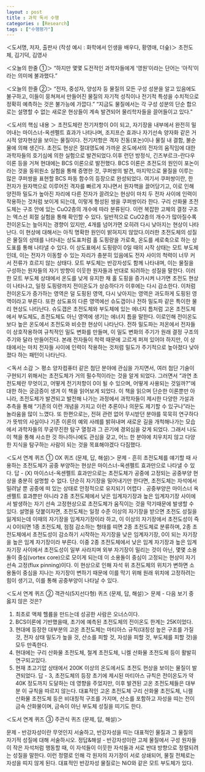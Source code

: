 ```yaml
---
layout : post
title : 과학 독서 수행
categories : [Research]
tags : ["수행평가"]
---
```

＜도서명, 저자, 출판사 (작성 예시 : 화학에서 인생을 배우다, 황영애, 더숲)＞
초전도체, 김기덕, 김영사

＜오늘의 한줄 ①＞
“하지만 몇몇 도전적인 과학자들에게 ‘영원’이라는 단어는 ‘아직’이라는 의미에 불과했다.”

＜오늘의 한줄 ②＞
“전자, 중성자, 양성자 등 물질의 모든 구성 성분을 알고 있음에도 불구하고, 이들이 뭉쳐져서 만들어진 물질의 자기적 성직이나 전기적 특성을 수치적으로 정확히 예측하는 것은 불가능에 가깝다.” “지금도 물질에서는 각 구성 성분의 단순 합으로는 설명할 수 없는 새로운 현상들이 계속 발견되어 물리학자들을 끌어들이고 있다.”
  

＜도서의 핵심 내용 ＞
초전도체란 전기저항이 0이 되고, 자기장을 내부에서 완전히 밀어내는 마이스너-옥센펠트 효과가 나타나며, 조지프슨 효과나 자기선속 양자화 같은 거시적 양자현상을 보이는 물질이다. 전기저항은 격자 진동(포논)이나 물질 내 결함, 불순물에 의해 생긴다. 초전도 현상은 절대영도에 가까운 온도에서의 전자의 움직임에 대한 과학자들의 호기심에 의한 실험으로 발견되었다.이후 런던 방정식, 긴즈부르크-란다우 이론 등을 거쳐 현대에는 BCS 이론으로 발전했다. BCS 이론은 초전도의 원인이 포논이라는 것을 동위원소 실험을 통해 증명한 것, 쿠퍼쌍의 발견, 마지막으로 물질을 이루는 많은 쿠퍼쌍을 표현할 BCS 파동 함수의 등장으로 완성되었다. 여기서 쿠퍼쌍이란, 한 전자가 원자핵으로 이루어진 격자를 빠르게 지나면서 원자핵을 끌어당기고, 이로 인해 양전하 밀도가 높아진 자리에 다른 전자가 끌려오는 현상이 마치 두 전자 사이에 인력이 작용하는 것처럼 보이게 되는데, 이렇게 형성된 쌍을 쿠퍼쌍이라 한다.
구리 산화물 초전도체는 구조 안에 있는 CuO2층의 개수에 따라 분류된다. 이런 복잡한 고체의 결정 구조는 엑스선 회절 실험을 통해 확인할 수 있다. 일반적으로 CuO2층의 개수가 많아질수록 전이온도는 높아지는 경향이 있지만, 4개를 넘어가면 오히려 다시 낮아지는 현상이 나타난다. 이 현상에 대해서는 아직 명확한 원인이 밝혀지지 않았다.이러한 초전도체의 성질은 물질의 상태를 나타내는 상도표처럼 홀 도핑량을 가로축, 온도를 세로축으로 하는 상도표를 통해 나타낼 수 있다. 이 상도표에서 도핑량이 0일 때의 시작 상태는 모트 부도체인데, 이는 전자가 이동할 수 있는 자리가 충분히 있음에도 전자 사이의 척력이 너무 커서 전류가 흐르지 않는 상태다. 모트 부도체는 반강자성도 함께 나타내며, 이는 물질을 구성하는 원자들의 자기 방향이 이웃한 원자들과 반대로 되려하는 성질을 말한다. 이러한 모트 부도체 상태에서 온도를 낮게 유지한 채 홀 도핑을 증가시켜 나가면 초전도 현상이 나타나고, 일정 도핑량까지 전이온도가 상승하다가 이후에는 다시 감소한다. 이처럼 전이온도가 증가하는 영역은 덜 도핑된 영역, 다시 낮아지는 영역은 과도하게 도핑된 영역이라고 부른다. 또한 상도표의 다른 영역에선 슈도갭이나 전하 밀도파 같은 특이한 물리 현상도 나타난다. 슈도갭은 초전도체와 부도체에 있는 에너지 틈처럼 고온 초전도체에서 부도체도, 초전도체도 아닌 영역에 생기는 에너지 틈을 말한다. 이로인해 전이온도보다 높은 온도에서 초전도와 비슷한 현상이 나타난다. 전하 밀도파는 저온에서 전자들이 상호작용하여 규칙적인 밀도 변화를 만들며, 이 밀도 변화의 주기가 원래 결정 구조의 주기와 달라 만들어진다. 본래 전자들이 척력 때문에 고르게 퍼져 있어야 하지만, 이 상태에서는 마치 전자들 사이에 인력이 작용하는 것처럼 밀도가 주기적으로 높아졌다 낮아졌다 하는 패턴이 나타난다.

＜독서 소감 ＞
평소 양자컴퓨터 같은 첨단 분야에 관심을 가지면서, 여러 첨단 기술이 구현되기 위해서는 초전도체가 거의 필수적이라는 것을 알게 되었다. 그러면서 “과연 초전도체란 무엇이고, 어떻게 전기저항이 0이 될 수 있으며, 어떻게 사용되는 것일까?”에 대한 하는 궁금증이 생겨 이 책을 읽어보게 되었다. 이 책을 읽으며 단순한 이론뿐만 아니라, 초전도체가 발견되고 발전해 나가는 과정에서 과학자들이 제시한 다양한 가설과 추측을 통해 “기존의 이런 개념을 가지고 이런 추론이나 의문도 제기할 수 있구나”라는 놀라움을 많이 느꼈다. 또 한편으로는, 전혀 관련 없어 무시받던 분야를 묵묵히 연구하다가 뜻밖의 사실이나 기존 이론의 예외 사례를 밝혀내며 새로운 길을 개척해나가는 모습에서 과학자들의 무궁무진한 탐구 열정과 그 끈기에 경외심을 갖게 되었다. 그래서 나도 이 책을 통해 사소한 것 하나하나에도 관심을 갖고, 어느 한 분야에 치우치지 않고 다양한 지식을 탐구하는 사람이 되는 것을 목표해야겠다 다짐했다.

＜도서 연계 퀴즈 ① OX 퀴즈 (문제, 답, 해설)＞
문제 - 흔히 초전도체를 얘기할 때 사용하는 초전도체가 공중 부양하는 현상은 마이스너-옥센펠트 효과만으로 나타낼 수 있다.
답 - (X) 마이스너-옥센펠트 효과만으로는 초전도체가 공중에 고정되는 공중부양 현상을 충분히 설명할 수 없다. 단순히 자기장을 밀어내기만 한다면, 초전도체는 자석에서 밀려날 뿐 공중에 떠 있는 상태로 안정적으로 유지되기 어렵다 . 공중부양은 마이스너 옥센펠트 효과뿐만 아니라 2종 초전도체에서 낮은 임계자기장과 높은 임계자기장 사이에서 발생하는 자기 선속 고정현상으로 초전도체가 움직이는 것을 막기때문에 발생할 수 있다. 설명을 덧붙이자면, 초전도체는 일정 수준 이상의 자기장을 받으면 초전도 성질을 잃게되는데 이때의 자기장을 임계자기장이라 하고, 이 이상의 자기장에서 초전도성이 즉시 0이되면 1종 초전도체, 점점 감소하는 형태를 띠면 2종 초전도체로 분류하며, 2종 초전도체에서 초전도성이 감소하기 시작하는 자기장을 낮은 임계자기장, 0이 되는 자기장을 높은 임계 자기장이라 부른다. 이중 2종 초전도체에서 낮은 임계 자기장과 높은 임계 자기장 사이에서 초전도성이 일부 사라지며 외부 자기장이 밀리는 것이 아닌, 몇몇 소용돌이 중심(vortex core)으로 모이게 되는데 이 소용돌이 중심이 고정되는 현상이 자기 선속 고정(flux pinning)이다. 이 현상으로 인해 자석 위 초전도체의 위치가 변하면 소용돌이 중심을 지나는 자기장이 변하기 때문에 이를 막기 위해 원래 위치에 고정하려는 힘이 생기고, 이를 통해 공중부양이 나타날 수 있다.

＜도서 연계 퀴즈 ② 객관식(5지선다형) 퀴즈 (문제, 답, 해설)＞
문제 - 다음 보기 중 옳지 않은 것은?
1. 최초로 액체 헬륨을 만드는데 성공한 사람은 오너스이다.
2. BCS이론에 기반했을때, 초기에 예측된 초전도체의 전이온도 한계는 25K이었다.
3. 현대에 등장한 대부분의 고온 초전도체는 마티아스 규칙(대칭성 높은 구조를 가질 것, 전자 상태 밀도가 높을 것, 산소를 피할 것, 자성을 피할 것, 부도체를 피할 것)을 모두 만족한다.
4. 현대에는 구리 산화물 초전도체, 철계 초전도체, 니켈 산화물 초전도체 등이 활발히 연구되고있다.
5. 현재 초고기압 상태에서 200K 이상의 온도에서도 초전도 현상을 보이는 물질이 발견되었다.
답 - 3, 초전도체의 등장 초기에 제시된 마티아스 규칙은 전이온도가 약 40K 정도까지 도달하는 데 영향을 주었지만, 이후 발견된 고온 초전도체들은 대부분 이 규칙을 따르지 않는다. 대표적인 고온 초전도체 구리 산화물 초전도체, 니켈 산화물 초전도체 등은 비대칭적 구조를 가지며, 산소를 포함하고 자성을 띠는 전이금속 산화물이며, 금속이 아닌 부도체 성질을 띠기도 한다.

＜도서 연계 퀴즈 ③ 주관식 퀴즈 (문제, 답, 해설)＞

문제 - 반강자성이란 무엇인지 서술하고, 반강자성을 띠는 대표적인 물질과 그 물질의 자기적 성질에 대해 서술하시오.
정답&해설 - 반강자성이란 고체 물질에서 구성 원자들이 작은 자석처럼 행동할 때, 이 자석들이 이웃한 자석들과 서로 반대 방향으로 정렬되려는 성질을 말한다. 이런 정렬로 인해 각 원자의 자기장이 서로 상쇄되어, 물질 전체로는 자성을 띠지 않게 된다. 대표적인 반강자성 물질로는 NiO와 같은 모트 부도체가 있다.